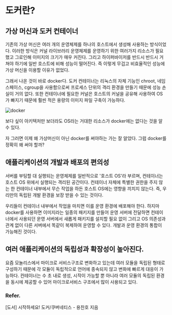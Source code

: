 # 도커란?

## 가상 머신과 도커 컨테이너


기존의 가상 머신은 여러 개의 운영체제를 하나의 호스트에서 생성해 사용하는 방식이었다. 이러한 방식은 커널 라이브러리 운영체제를 운영하기 위한 여러가지 리소스가 필요했고 그로인해 이미지의 크기가 매우 커진다. 그리고 하이퍼바이저를 반드시 반드시 거쳐야 하기에 일반 호스트에 비해 성능이 떨어진다. 즉 이렇게 무겁고 비효율적인 성능에 가상 머신을 이용할 이유가 없었다.

그래서 나온 것이 바로 docker다. 도커 컨테이너는 리눅스의 자체 기능인 chroot, 네임스페이스, cgroup을 사용함으로써 프로세스 단위의 격리 환경을 만들기 때문에 성능 손실이 거의 없다. 또한 컨테이너에 필요한 커널은 호스트의 커널을 공유해 사용하여 OS가 빠지기 때문에 훨씬 적은 용량의 이미지 파일 구축이 가능하다.


![docker](https://user-images.githubusercontent.com/77387861/212698074-aac73c87-ac64-4fed-a0a2-8f146ebbe444.png)

보다 싶이 아키텍처만 보더라도 OS라는 거대한 리소스가 docker에는 없다는 것을 알 수 있다.

자 그러면 이제 왜 가상머신이 아닌 docker를 써야하는 가는 잘 알았다. 그럼 docker를 정확히 왜 써야 할까?

## 애플리케이션의 개발과 배포의 편의성

서버를 부팅할 대 실행되는 운영체제를 일반적으로 '호스트 OS'라 부르며, 컨테이너는 호스트 OS 위에서 실행되는 격리된 공간이다. 컨테이너 자체에 특별한 권한을 주지 않는 한 컨테이너 내부에서 무슨 작업을 하든 호스트 OS에는 영향을 끼치지 않는다. 즉, 우리만의 독립된 개발 환경을 보장 받을 수 있는 것이다.

우리들이 컨테이너 내부에서 작업을 마치면 이를 운영 환경에 배포해야 한다. 하지마 docker를 사용하면 이미지라는 일종의 패키지를 만들어 운영 서버에 전달하면 컨테이너에서 사용되던 운영 서버에서 새롭게 패키지를 설치할 필요 없이 그리고 OS 의존성과 관계 없이 다른 서버에서 똑같이 복제하여 운영할 수 있다. 개발과 운영 환경의 통합이 가능해진 것이다.

## 여러 애플리케이션의 독립성과 확장성이 높아진다.

요즘 모놀리스에서 마이크로 서비스구조로 변화하고 있는데 여러 모듈을 독립된 형태로 구성하기 때문에 각 모듈이 독립적으로 언어에 종속되지 않고 변화에 빠르게 대응이 가능하다. 컨테이너는 수 초 내로 생성, 시작이 가능할 뿐 아니라 여러 모듈의 독립된 환경을 동시에 제공할 수 있어 마이크로서비스 구조에서 많이 사용되고 있다.

### Refer.

[도서] 시작하세요! 도커/쿠버네티스 - 용찬호 지음 
